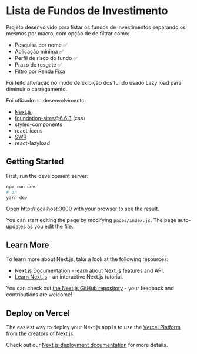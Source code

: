 # Lista de Fundos de Investimento

Projeto desenvolvido para listar os fundos de investimentos separando os mesmos por macro, com opção de de filtrar como:

- Pesquisa por nome :white_check_mark:
- Aplicação mínima :white_check_mark:
- Perfil de risco do fundo :white_check_mark:
- Prazo de resgate :white_check_mark:
- Filtro por Renda Fixa

Foi feito alteração no modo de exibição dos fundo usado Lazy load para diminuir o carregamento.

Foi utlizado no desenvolvimento:

- [Next.js](https://nextjs.org/)
- foundation-sites@6.6.3 (css)
- styled-components
- react-icons
- [SWR](https://swr.vercel.app/)
- react-lazyload

## Getting Started

First, run the development server:

```bash
npm run dev
# or
yarn dev
```

Open [http://localhost:3000](http://localhost:3000) with your browser to see the result.

You can start editing the page by modifying `pages/index.js`. The page auto-updates as you edit the file.

## Learn More

To learn more about Next.js, take a look at the following resources:

- [Next.js Documentation](https://nextjs.org/docs) - learn about Next.js features and API.
- [Learn Next.js](https://nextjs.org/learn) - an interactive Next.js tutorial.

You can check out [the Next.js GitHub repository](https://github.com/vercel/next.js/) - your feedback and contributions are welcome!

## Deploy on Vercel

The easiest way to deploy your Next.js app is to use the [Vercel Platform](https://vercel.com/import?utm_medium=default-template&filter=next.js&utm_source=create-next-app&utm_campaign=create-next-app-readme) from the creators of Next.js.

Check out our [Next.js deployment documentation](https://nextjs.org/docs/deployment) for more details.
